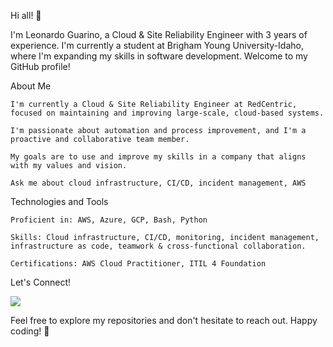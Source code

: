Hi all! 👋

I'm Leonardo Guarino, a Cloud & Site Reliability Engineer with 3 years of experience. I'm currently a student at Brigham Young University-Idaho, where I'm expanding my skills in software development. Welcome to my GitHub profile!

About Me

    I'm currently a Cloud & Site Reliability Engineer at RedCentric, focused on maintaining and improving large-scale, cloud-based systems.

    I'm passionate about automation and process improvement, and I'm a proactive and collaborative team member.

    My goals are to use and improve my skills in a company that aligns with my values and vision.

    Ask me about cloud infrastructure, CI/CD, incident management, AWS

Technologies and Tools

    Proficient in: AWS, Azure, GCP, Bash, Python

    Skills: Cloud infrastructure, CI/CD, monitoring, incident management, infrastructure as code, teamwork & cross-functional collaboration.

    Certifications: AWS Cloud Practitioner, ITIL 4 Foundation

Let's Connect!



[![](https://img.shields.io/badge/LinkedIn-blue?style=for-the-badge&logo=linkedin&logoColor=white)](https://www.linkedin.com/in/leonardo-guarino)

    

Feel free to explore my repositories and don't hesitate to reach out. Happy coding! 🚀
